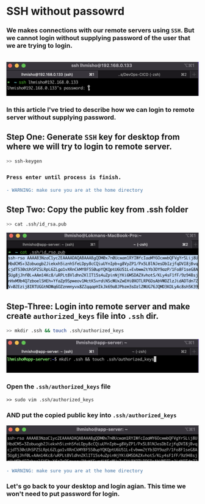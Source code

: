 # SSH without passowrd

### We makes connections with our remote servers using ```SSH```. But we cannot login without supplying password of the user that we are trying to login.
\
![alt text](https://raw.githubusercontent.com/lhmisho/DevOps-CICD/main/images/ssh-with-pass.png)


### In this article I've tried to describe how we can login to remote server without supplying password.

Step One: Generate ```SSH``` key for desktop from where we will try to login to remote server.
---------

```sh
>> ssh-keygen
```

### ```Press enter until process is finish.```


```diff
- WARNING: make sure you are at the home directory
```

Step Two: Copy the public key from .ssh folder
--------
```sh
>> cat .ssh/id_rsa.pub
```
![alt text](https://raw.githubusercontent.com/lhmisho/DevOps-CICD/main/images/rsa-pub.png)

Step-Three: Login into remote server and make create ```authorized_keys``` file into ```.ssh``` dir.
----------

```sh
>> mkdir .ssh && touch .ssh/authorized_keys
```

![alt text](https://raw.githubusercontent.com/lhmisho/DevOps-CICD/main/images/authorized-key-folder-create.png)

### Open the ```.ssh/authorized_keys``` file
```ssh
>> sudo vim .ssh/authorized_keys
```

###  AND put the copied public key into ```.ssh/authorized_keys```

![alt text](https://raw.githubusercontent.com/lhmisho/DevOps-CICD/main/images/rsa-pub-3.png)

```diff
- WARNING: make sure you are at the home directory
```

### Let's go back to your desktop and login agian. This time we won't need to put password for login.
